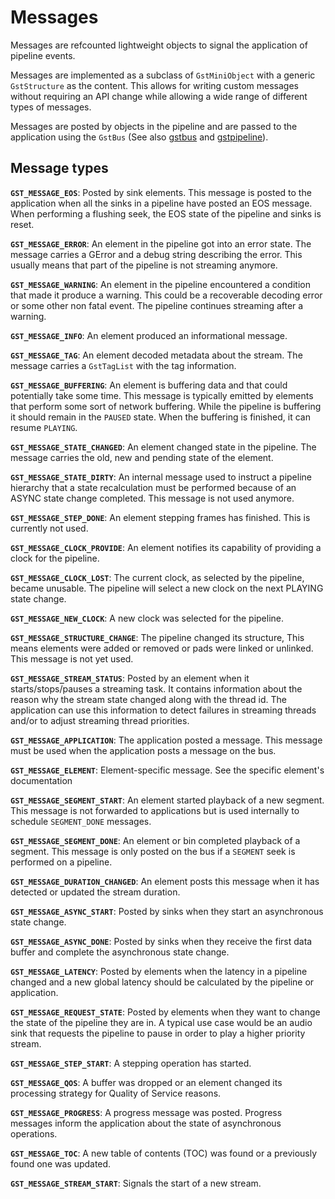 # Messages

Messages are refcounted lightweight objects to signal the application of
pipeline events.

Messages are implemented as a subclass of `GstMiniObject` with a generic
`GstStructure` as the content. This allows for writing custom messages
without requiring an API change while allowing a wide range of different
types of messages.

Messages are posted by objects in the pipeline and are passed to the
application using the `GstBus` (See also [gstbus](design/gstbus.md)
and [gstpipeline](design/gstpipeline.md)).

## Message types

**`GST_MESSAGE_EOS`**: Posted by sink elements. This message is posted to the
application when all the sinks in a pipeline have posted an EOS message. When
performing a flushing seek, the EOS state of the pipeline and sinks is reset.

**`GST_MESSAGE_ERROR`**: An element in the pipeline got into an error state.
The message carries a GError and a debug string describing the error. This
usually means that part of the pipeline is not streaming anymore.

**`GST_MESSAGE_WARNING`**: An element in the pipeline encountered a condition
that made it produce a warning. This could be a recoverable decoding error or
some other non fatal event. The pipeline continues streaming after a warning.

**`GST_MESSAGE_INFO`**: An element produced an informational message.

**`GST_MESSAGE_TAG`**: An element decoded metadata about the stream. The
message carries a `GstTagList` with the tag information.

**`GST_MESSAGE_BUFFERING`**: An element is buffering data and that could
potentially take some time. This message is typically emitted by elements that
perform some sort of network buffering. While the pipeline is buffering it
should remain in the `PAUSED` state. When the buffering is finished, it can
resume `PLAYING`.

**`GST_MESSAGE_STATE_CHANGED`**: An element changed state in the pipeline.
The message carries the old, new and pending state of the element.

**`GST_MESSAGE_STATE_DIRTY`**: An internal message used to instruct
a pipeline hierarchy that a state recalculation must be performed because of an
ASYNC state change completed. This message is not used anymore.

**`GST_MESSAGE_STEP_DONE`**: An element stepping frames has finished. This is
currently not used.

**`GST_MESSAGE_CLOCK_PROVIDE`**: An element notifies its capability of
providing a clock for the pipeline.

**`GST_MESSAGE_CLOCK_LOST`**: The current clock, as selected by the pipeline,
became unusable. The pipeline will select a new clock on the next PLAYING state
change.

**`GST_MESSAGE_NEW_CLOCK`**: A new clock was selected for the pipeline.

**`GST_MESSAGE_STRUCTURE_CHANGE`**: The pipeline changed its structure, This
means elements were added or removed or pads were linked or unlinked. This
message is not yet used.

**`GST_MESSAGE_STREAM_STATUS`**: Posted by an element when it
starts/stops/pauses a streaming task. It contains information about the reason
why the stream state changed along with the thread id. The application can use
this information to detect failures in streaming threads and/or to adjust
streaming thread priorities.

**`GST_MESSAGE_APPLICATION`**: The application posted a message. This message
must be used when the application posts a message on the bus.

**`GST_MESSAGE_ELEMENT`**: Element-specific message. See the specific
element's documentation

**`GST_MESSAGE_SEGMENT_START`**: An element started playback of a new
segment. This message is not forwarded to applications but is used internally
to schedule `SEGMENT_DONE` messages.

**`GST_MESSAGE_SEGMENT_DONE`**: An element or bin completed playback of
a segment. This message is only posted on the bus if a `SEGMENT` seek is
performed on a pipeline.

**`GST_MESSAGE_DURATION_CHANGED`**: An element posts this message when it has
detected or updated the stream duration.

**`GST_MESSAGE_ASYNC_START`**: Posted by sinks when they start an
asynchronous state change.

**`GST_MESSAGE_ASYNC_DONE`**: Posted by sinks when they receive the first
data buffer and complete the asynchronous state change.

**`GST_MESSAGE_LATENCY`**: Posted by elements when the latency in a pipeline
changed and a new global latency should be calculated by the pipeline or
application.

**`GST_MESSAGE_REQUEST_STATE`**: Posted by elements when they want to change
the state of the pipeline they are in. A typical use case would be an audio
sink that requests the pipeline to pause in order to play a higher priority
stream.

**`GST_MESSAGE_STEP_START`**: A stepping operation has started.

**`GST_MESSAGE_QOS`**: A buffer was dropped or an element changed its
processing strategy for Quality of Service reasons.

**`GST_MESSAGE_PROGRESS`**: A progress message was posted. Progress messages
inform the application about the state of asynchronous operations.

**`GST_MESSAGE_TOC`**: A new table of contents (TOC) was found or a previously
found one was updated.

**`GST_MESSAGE_STREAM_START`**: Signals the start of a new stream.

